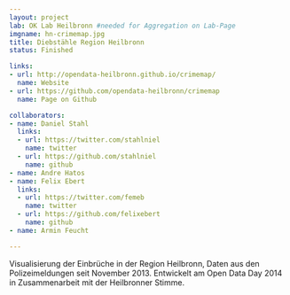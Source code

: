 ```yaml
---
layout: project
lab: OK Lab Heilbronn #needed for Aggregation on Lab-Page
imgname: hn-crimemap.jpg
title: Diebstähle Region Heilbronn
status: Finished

links:
- url: http://opendata-heilbronn.github.io/crimemap/
  name: Website
- url: https://github.com/opendata-heilbronn/crimemap
  name: Page on Github

collaborators:
- name: Daniel Stahl
  links:
  - url: https://twitter.com/stahlniel
    name: twitter
  - url: https://github.com/stahlniel
    name: github
- name: Andre Hatos
- name: Felix Ebert
  links:
  - url: https://twitter.com/femeb
    name: twitter
  - url: https://github.com/felixebert
    name: github
- name: Armin Feucht

---
```


Visualisierung der Einbrüche in der Region Heilbronn, Daten aus den Polizeimeldungen seit November 2013. Entwickelt am Open Data Day 2014 in Zusammenarbeit mit der Heilbronner Stimme.
